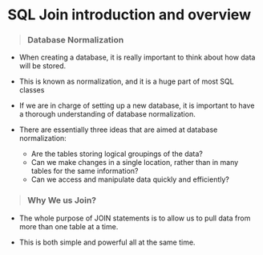 # SQL Join introduction and overview

> ### Database Normalization

- When creating a database, it is really important to think about how data will be stored.

- This is known as normalization, and it is a huge part of most SQL classes

- If we are in charge of setting up a new database, it is important to have a thorough understanding of database normalization.

- There are essentially three ideas that are aimed at database normalization:
  - Are the tables storing logical groupings of the data?
  - Can we make changes in a single location, rather than in many tables for the same information?
  - Can we access and manipulate data quickly and efficiently?

> ### Why We us Join?

- The whole purpose of JOIN statements is to allow us to pull data from more than one table at a time.

- This is both simple and powerful all at the same time.
